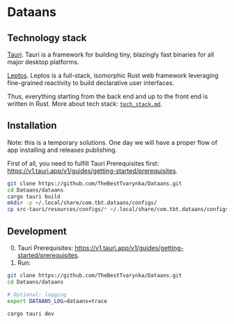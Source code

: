 # Dataans

## Technology stack

[Tauri](https://tauri.app/). Tauri is a framework for building tiny, blazingly fast binaries for all major desktop platforms.

[Leptos](https://leptos.dev/). Leptos is a full-stack, isomorphic Rust web framework leveraging fine-grained reactivity to build declarative user interfaces.

Thus, everything starting from the back end and up to the front end is written in Rust. More about tech stack: [`tech_stack.md`](/doc/tech_stack.md).

## Installation

Note: this is a temporary solutions. One day we will have a proper flow of app installing and releases publishing.

First of all, you need to fulfill Tauri Prerequisites first: https://v1.tauri.app/v1/guides/getting-started/prerequisites.

```bash
git clone https://github.com/TheBestTvarynka/Dataans.git
cd Dataans/dataans
cargo tauri build
mkdir -p ~/.local/share/com.tbt.dataans/configs/
cp src-tauri/resources/configs/* ~/.local/share/com.tbt.dataans/configs/
```

## Development

0. Tauri Prerequisites: https://v1.tauri.app/v1/guides/getting-started/prerequisites.
1. Run:
```bash
git clone https://github.com/TheBestTvarynka/Dataans.git
cd Dataans/dataans

# Optional: logging
export DATAANS_LOG=dataans=trace

cargo tauri dev
```
